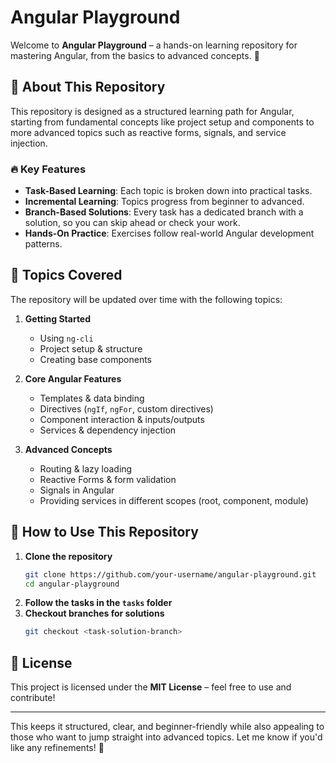 # Angular Playground  

Welcome to **Angular Playground** – a hands-on learning repository for mastering Angular, from the basics to advanced concepts. 🚀  

## 📌 About This Repository  
This repository is designed as a structured learning path for Angular, starting from fundamental concepts like project setup and components to more advanced topics such as reactive forms, signals, and service injection.  

### 🔥 Key Features  
- **Task-Based Learning**: Each topic is broken down into practical tasks.  
- **Incremental Learning**: Topics progress from beginner to advanced.  
- **Branch-Based Solutions**: Every task has a dedicated branch with a solution, so you can skip ahead or check your work.  
- **Hands-On Practice**: Exercises follow real-world Angular development patterns.  

## 📖 Topics Covered  
The repository will be updated over time with the following topics:  
1. **Getting Started**  
   - Using `ng-cli`  
   - Project setup & structure  
   - Creating base components  

2. **Core Angular Features**  
   - Templates & data binding  
   - Directives (`ngIf`, `ngFor`, custom directives)  
   - Component interaction & inputs/outputs  
   - Services & dependency injection  

3. **Advanced Concepts**  
   - Routing & lazy loading  
   - Reactive Forms & form validation  
   - Signals in Angular  
   - Providing services in different scopes (root, component, module)  

## 🚀 How to Use This Repository  
1. **Clone the repository**  
   ```sh
   git clone https://github.com/your-username/angular-playground.git
   cd angular-playground
   ```  
2. **Follow the tasks in the `tasks` folder**  
3. **Checkout branches for solutions**  
   ```sh
   git checkout <task-solution-branch>
   ```  

## 📜 License  
This project is licensed under the **MIT License** – feel free to use and contribute!  

---  

This keeps it structured, clear, and beginner-friendly while also appealing to those who want to jump straight into advanced topics. Let me know if you'd like any refinements! 🚀
